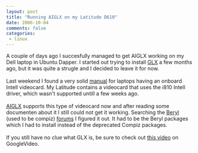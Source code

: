 ```yaml
---
layout: post
title: "Running AIGLX on my Latitude D610"
date: 2006-10-04
comments: false
categories:
 - linux
---
```


<div class='post'>
A couple of days ago I succesfully managed to get AIGLX working on my Dell laptop in Ubuntu Dapper. I started out trying to install <a href="http://en.wikipedia.org/wiki/GLX" target="_blank">GLX</a> a few months ago, but it was quite a strugle and I decided to leave it for now.<br /><br />Last weekend I found a very solid <a href="http://wiki.beryl-project.org/index.php/Aiglx/compiz_on_an_Intel_i915_video_card" target="_blank">manual</a> for laptops having an onboard Intell videocard. My Latitude contains a videocard that uses the i810 Intell driver, which wasn't supported untill a few weeks ago.<br /><br /><a href="http://en.wikipedia.org/wiki/AIGLX" target="_blank">AIGLX</a> supports this type of videocard now and after reading some documenten about it I still could not get it working. Searching the <a href="http://www.beryl-project.org/" target="_blank">Beryl</a> (used to be compiz) <a href="http://forum.beryl-project.org/" target="_blank">forums</a> I figured it out. It had to be the Beryl packages which I had to install instead of the deprecated Compiz packages.<br /><br />If you still have no clue what GLX is, be sure to check out <a href="http://video.google.com/videoplay?docid=4324063604327074565&amp;q=aiglx" target="_blank">this video</a> on GoogleVideo.<br /><br /></div>
